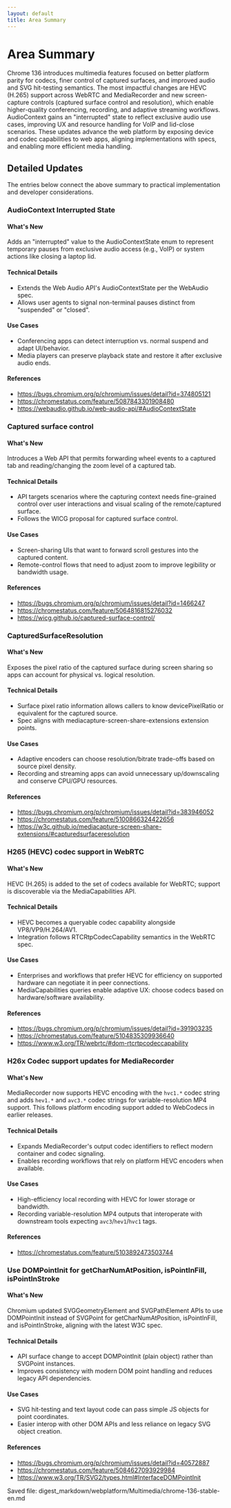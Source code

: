 ```yaml
---
layout: default
title: Area Summary
---
```


# Area Summary

Chrome 136 introduces multimedia features focused on better platform parity for codecs, finer control of captured surfaces, and improved audio and SVG hit-testing semantics. The most impactful changes are HEVC (H.265) support across WebRTC and MediaRecorder and new screen-capture controls (captured surface control and resolution), which enable higher-quality conferencing, recording, and adaptive streaming workflows. AudioContext gains an "interrupted" state to reflect exclusive audio use cases, improving UX and resource handling for VoIP and lid-close scenarios. These updates advance the web platform by exposing device and codec capabilities to web apps, aligning implementations with specs, and enabling more efficient media handling.

## Detailed Updates

The entries below connect the above summary to practical implementation and developer considerations.

### AudioContext Interrupted State

#### What's New
Adds an "interrupted" value to the AudioContextState enum to represent temporary pauses from exclusive audio access (e.g., VoIP) or system actions like closing a laptop lid.

#### Technical Details
- Extends the Web Audio API's AudioContextState per the WebAudio spec.
- Allows user agents to signal non-terminal pauses distinct from "suspended" or "closed".

#### Use Cases
- Conferencing apps can detect interruption vs. normal suspend and adapt UI/behavior.
- Media players can preserve playback state and restore it after exclusive audio ends.

#### References
- https://bugs.chromium.org/p/chromium/issues/detail?id=374805121
- https://chromestatus.com/feature/5087843301908480
- https://webaudio.github.io/web-audio-api/#AudioContextState

### Captured surface control

#### What's New
Introduces a Web API that permits forwarding wheel events to a captured tab and reading/changing the zoom level of a captured tab.

#### Technical Details
- API targets scenarios where the capturing context needs fine-grained control over user interactions and visual scaling of the remote/captured surface.
- Follows the WICG proposal for captured surface control.

#### Use Cases
- Screen-sharing UIs that want to forward scroll gestures into the captured content.
- Remote-control flows that need to adjust zoom to improve legibility or bandwidth usage.

#### References
- https://bugs.chromium.org/p/chromium/issues/detail?id=1466247
- https://chromestatus.com/feature/5064816815276032
- https://wicg.github.io/captured-surface-control/

### CapturedSurfaceResolution

#### What's New
Exposes the pixel ratio of the captured surface during screen sharing so apps can account for physical vs. logical resolution.

#### Technical Details
- Surface pixel ratio information allows callers to know devicePixelRatio or equivalent for the captured source.
- Spec aligns with mediacapture-screen-share-extensions extension points.

#### Use Cases
- Adaptive encoders can choose resolution/bitrate trade-offs based on source pixel density.
- Recording and streaming apps can avoid unnecessary up/downscaling and conserve CPU/GPU resources.

#### References
- https://bugs.chromium.org/p/chromium/issues/detail?id=383946052
- https://chromestatus.com/feature/5100866324422656
- https://w3c.github.io/mediacapture-screen-share-extensions/#capturedsurfaceresolution

### H265 (HEVC) codec support in WebRTC

#### What's New
HEVC (H.265) is added to the set of codecs available for WebRTC; support is discoverable via the MediaCapabilities API.

#### Technical Details
- HEVC becomes a queryable codec capability alongside VP8/VP9/H.264/AV1.
- Integration follows RTCRtpCodecCapability semantics in the WebRTC spec.

#### Use Cases
- Enterprises and workflows that prefer HEVC for efficiency on supported hardware can negotiate it in peer connections.
- MediaCapabilities queries enable adaptive UX: choose codecs based on hardware/software availability.

#### References
- https://bugs.chromium.org/p/chromium/issues/detail?id=391903235
- https://chromestatus.com/feature/5104835309936640
- https://www.w3.org/TR/webrtc/#dom-rtcrtpcodeccapability

### H26x Codec support updates for MediaRecorder

#### What's New
MediaRecorder now supports HEVC encoding with the `hvc1.*` codec string and adds `hev1.*` and `avc3.*` codec strings for variable-resolution MP4 support. This follows platform encoding support added to WebCodecs in earlier releases.

#### Technical Details
- Expands MediaRecorder's output codec identifiers to reflect modern container and codec signaling.
- Enables recording workflows that rely on platform HEVC encoders when available.

#### Use Cases
- High-efficiency local recording with HEVC for lower storage or bandwidth.
- Recording variable-resolution MP4 outputs that interoperate with downstream tools expecting `avc3`/`hev1`/`hvc1` tags.

#### References
- https://chromestatus.com/feature/5103892473503744

### Use DOMPointInit for getCharNumAtPosition, isPointInFill, isPointInStroke

#### What's New
Chromium updated SVGGeometryElement and SVGPathElement APIs to use DOMPointInit instead of SVGPoint for getCharNumAtPosition, isPointInFill, and isPointInStroke, aligning with the latest W3C spec.

#### Technical Details
- API surface change to accept DOMPointInit (plain object) rather than SVGPoint instances.
- Improves consistency with modern DOM point handling and reduces legacy API dependencies.

#### Use Cases
- SVG hit-testing and text layout code can pass simple JS objects for point coordinates.
- Easier interop with other DOM APIs and less reliance on legacy SVG object creation.

#### References
- https://bugs.chromium.org/p/chromium/issues/detail?id=40572887
- https://chromestatus.com/feature/5084627093929984
- https://www.w3.org/TR/SVG2/types.html#InterfaceDOMPointInit

Saved file:
digest_markdown/webplatform/Multimedia/chrome-136-stable-en.md
